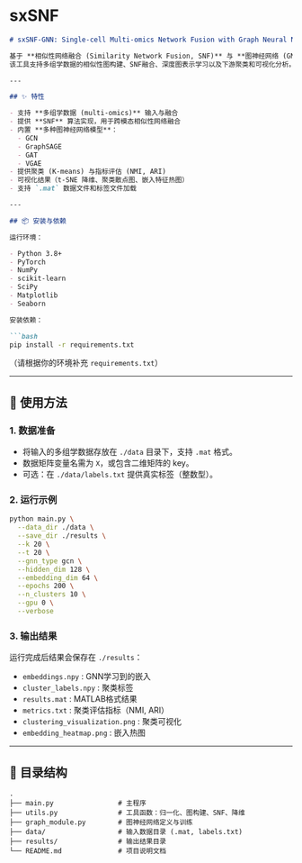 # sxSNF

````markdown
# sxSNF-GNN: Single-cell Multi-omics Network Fusion with Graph Neural Networks

基于 **相似性网络融合 (Similarity Network Fusion, SNF)** 与 **图神经网络 (GNN)** 的单细胞多组学数据集成与聚类分析框架。  
该工具支持多组学数据的相似性图构建、SNF融合、深度图表示学习以及下游聚类和可视化分析。

---

## ✨ 特性

- 支持 **多组学数据 (multi-omics)** 输入与融合  
- 提供 **SNF** 算法实现，用于跨模态相似性网络融合  
- 内置 **多种图神经网络模型**：
  - GCN
  - GraphSAGE
  - GAT
  - VGAE
- 提供聚类 (K-means) 与指标评估 (NMI, ARI)  
- 可视化结果（t-SNE 降维、聚类散点图、嵌入特征热图）  
- 支持 `.mat` 数据文件和标签文件加载  

---

## 📦 安装与依赖

运行环境：

- Python 3.8+
- PyTorch
- NumPy
- scikit-learn
- SciPy
- Matplotlib
- Seaborn

安装依赖：

```bash
pip install -r requirements.txt
````

（请根据你的环境补充 `requirements.txt`）

---

## 🚀 使用方法

### 1. 数据准备

* 将输入的多组学数据存放在 `./data` 目录下，支持 `.mat` 格式。
* 数据矩阵变量名需为 `X`，或包含二维矩阵的 key。
* 可选：在 `./data/labels.txt` 提供真实标签（整数型）。

### 2. 运行示例

```bash
python main.py \
  --data_dir ./data \
  --save_dir ./results \
  --k 20 \
  --t 20 \
  --gnn_type gcn \
  --hidden_dim 128 \
  --embedding_dim 64 \
  --epochs 200 \
  --n_clusters 10 \
  --gpu 0 \
  --verbose
```

### 3. 输出结果

运行完成后结果会保存在 `./results`：

* `embeddings.npy` : GNN学习到的嵌入
* `cluster_labels.npy` : 聚类标签
* `results.mat` : MATLAB格式结果
* `metrics.txt` : 聚类评估指标（NMI, ARI）
* `clustering_visualization.png` : 聚类可视化
* `embedding_heatmap.png` : 嵌入热图

---

## 📂 目录结构

```
.
├── main.py                # 主程序
├── utils.py               # 工具函数：归一化、图构建、SNF、降维
├── graph_module.py        # 图神经网络定义与训练
├── data/                  # 输入数据目录 (.mat, labels.txt)
├── results/               # 输出结果目录
└── README.md              # 项目说明文档
```
